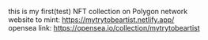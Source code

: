 this is my first(test) NFT collection on Polygon network  
website to mint: https://mytrytobeartist.netlify.app/  
opensea link: https://opensea.io/collection/mytrytobeartist
